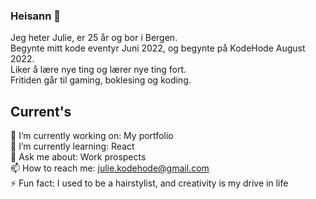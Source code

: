 ### Heisann 👋
Jeg heter Julie, er 25 år og bor i Bergen. <br />Begynte mitt kode eventyr Juni 2022, og begynte på KodeHode August 2022. <br />Liker å lære nye ting og lærer nye ting fort. <br />Fritiden går til gaming, boklesing og koding.

## Current's
🔭 I’m currently working on: My portfolio <br />🌱 I’m currently learning: React <br />💬 Ask me about: Work prospects <br />📫 How to reach me: julie.kodehode@gmail.com <br />⚡ Fun fact: I used to be a hairstylist, and creativity is my drive in life

<!--
**JulieKodehode/JulieKodehode** is a ✨ _special_ ✨ repository because its `README.md` (this file) appears on your GitHub profile.
Here are some ideas to get you started:
- 🔭 I’m currently working on my portfolio
- 🌱 I’m currently learning React
- 👯 I’m looking to collaborate on ...
- 🤔 I’m looking for help with ...
- 💬 Ask me about ...
- 📫 How to reach me: julie.kodehode@gmail.com
- 😄 Pronouns: ...
- ⚡ Fun fact: ...
-->
